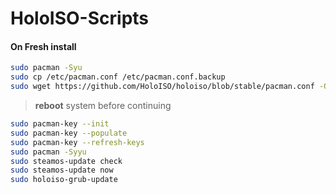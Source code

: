 # HoloISO-Scripts

#### On Fresh install

```bash
sudo pacman -Syu
sudo cp /etc/pacman.conf /etc/pacman.conf.backup
sudo wget https://github.com/HoloISO/holoiso/blob/stable/pacman.conf -O /etc/pacman.conf
```

> **reboot** system before continuing

```bash
sudo pacman-key --init
sudo pacman-key --populate
sudo pacman-key --refresh-keys
sudo pacman -Syyu
sudo steamos-update check
sudo steamos-update now
sudo holoiso-grub-update
```


